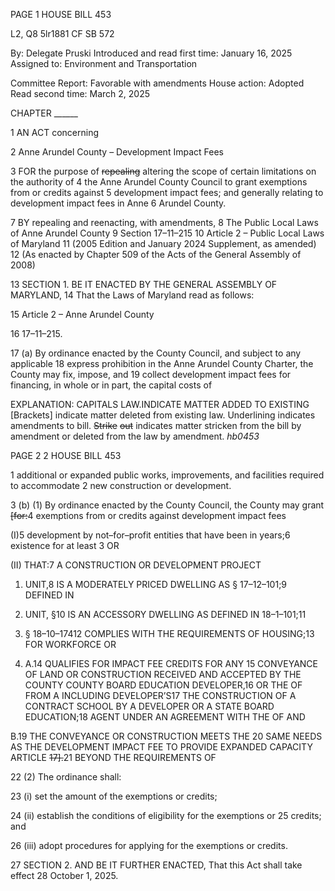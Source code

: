 PAGE 1
HOUSE BILL 453

L2, Q8 5lr1881
CF SB 572

By: Delegate Pruski
Introduced and read first time: January 16, 2025
Assigned to: Environment and Transportation

Committee Report: Favorable with amendments
House action: Adopted
Read second time: March 2, 2025

CHAPTER ______

1 AN ACT concerning

2 Anne Arundel County – Development Impact Fees

3 FOR the purpose of ~~repealing~~ altering the scope of certain limitations on the authority of
4 the Anne Arundel County Council to grant exemptions from or credits against
5 development impact fees; and generally relating to development impact fees in Anne
6 Arundel County.

7 BY repealing and reenacting, with amendments,
8 The Public Local Laws of Anne Arundel County
9 Section 17–11–215
10 Article 2 – Public Local Laws of Maryland
11 (2005 Edition and January 2024 Supplement, as amended)
12 (As enacted by Chapter 509 of the Acts of the General Assembly of 2008)

13 SECTION 1. BE IT ENACTED BY THE GENERAL ASSEMBLY OF MARYLAND,
14 That the Laws of Maryland read as follows:

15 Article 2 – Anne Arundel County

16 17–11–215.

17 (a) By ordinance enacted by the County Council, and subject to any applicable
18 express prohibition in the Anne Arundel County Charter, the County may fix, impose, and
19 collect development impact fees for financing, in whole or in part, the capital costs of

EXPLANATION: CAPITALS LAW.INDICATE MATTER ADDED TO EXISTING
[Brackets] indicate matter deleted from existing law.
Underlining indicates amendments to bill.
~~Strike~~ ~~out~~ indicates matter stricken from the bill by amendment or deleted from the law by
amendment. *hb0453*

PAGE 2
2 HOUSE BILL 453

1 additional or expanded public works, improvements, and facilities required to accommodate
2 new construction or development.

3 (b) (1) By ordinance enacted by the County Council, the County may grant
~~[for:~~4 exemptions from or credits against development impact fees

(I)5 development by not–for–profit entities that have been in
years;6 existence for at least 3 OR

(II) THAT:7 A CONSTRUCTION OR DEVELOPMENT PROJECT

1. UNIT,8 IS A MODERATELY PRICED DWELLING AS
§ 17–12–101;9 DEFINED IN

2. UNIT, §10 IS AN ACCESSORY DWELLING AS DEFINED IN
18–1–101;11

3. § 18–10–17412 COMPLIES WITH THE REQUIREMENTS OF
HOUSING;13 FOR WORKFORCE OR

4. A.14 QUALIFIES FOR IMPACT FEE CREDITS FOR ANY
15 CONVEYANCE OF LAND OR CONSTRUCTION RECEIVED AND ACCEPTED BY THE
COUNTY COUNTY BOARD EDUCATION DEVELOPER,16 OR THE OF FROM A INCLUDING
DEVELOPER’S17 THE CONSTRUCTION OF A CONTRACT SCHOOL BY A DEVELOPER OR A
STATE BOARD EDUCATION;18 AGENT UNDER AN AGREEMENT WITH THE OF AND

B.19 THE CONVEYANCE OR CONSTRUCTION MEETS THE
20 SAME NEEDS AS THE DEVELOPMENT IMPACT FEE TO PROVIDE EXPANDED CAPACITY
ARTICLE ~~17].~~21 BEYOND THE REQUIREMENTS OF

22 (2) The ordinance shall:

23 (i) set the amount of the exemptions or credits;

24 (ii) establish the conditions of eligibility for the exemptions or
25 credits; and

26 (iii) adopt procedures for applying for the exemptions or credits.

27 SECTION 2. AND BE IT FURTHER ENACTED, That this Act shall take effect
28 October 1, 2025.